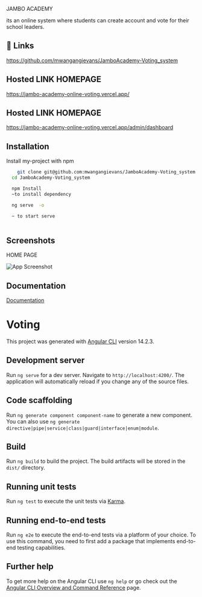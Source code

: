 
JAMBO ACADEMY


its an online system where students can create account and vote for their school leaders.


## 🔗 Links
https://github.com/mwangangievans/JamboAcademy-Voting_system
## Hosted LINK HOMEPAGE

https://jambo-academy-online-voting.vercel.app/


## Hosted LINK HOMEPAGE

https://jambo-academy-online-voting.vercel.app/admin/dashboard


## Installation

Install my-project with npm

```bash
    git clone git@github.com:mwangangievans/JamboAcademy-Voting_system.git
  cd JamboAcademy-Voting_system

  npm Install
  ~to install dependency

  ng serve  -o

  ~ to start serve
  
```
    
## Screenshots
HOME PAGE

![App Screenshot](https://via.placeholder.com/468x300?text=App+Screenshot+Here)


## Documentation

[Documentation](https://linktodocumentation)

# Voting

This project was generated with [Angular CLI](https://github.com/angular/angular-cli) version 14.2.3.

## Development server

Run `ng serve` for a dev server. Navigate to `http://localhost:4200/`. The application will automatically reload if you change any of the source files.

## Code scaffolding

Run `ng generate component component-name` to generate a new component. You can also use `ng generate directive|pipe|service|class|guard|interface|enum|module`.

## Build

Run `ng build` to build the project. The build artifacts will be stored in the `dist/` directory.

## Running unit tests

Run `ng test` to execute the unit tests via [Karma](https://karma-runner.github.io).

## Running end-to-end tests

Run `ng e2e` to execute the end-to-end tests via a platform of your choice. To use this command, you need to first add a package that implements end-to-end testing capabilities.

## Further help

To get more help on the Angular CLI use `ng help` or go check out the [Angular CLI Overview and Command Reference](https://angular.io/cli) page.
